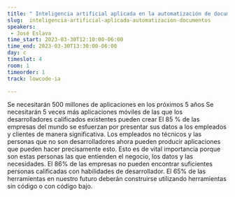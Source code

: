 ```yaml
---
title: " Inteligencia artificial aplicada en la automatización de documentos"
slug:  inteligencia-artificial-aplicada-automatizacion-documentos
speakers:
 - José Eslava
time_start: 2023-03-30T12:10:00-06:00
time_end: 2023-03-30T13:30:00-06:00
day: c
timeslot: 4
room: 1
timeorder: 1
track: lowcode-ia

---
```


Se necesitarán 500 millones de aplicaciones en los próximos 5 años
Se necesitarán 5 veces más aplicaciones móviles de las que los desarrolladores calificados existentes pueden crear
El 85 % de las empresas del mundo se esfuerzan por presentar sus datos a los empleados y clientes de manera significativa. Los empleados no técnicos y las personas que no son desarrolladores ahora pueden producir aplicaciones que pueden hacer precisamente esto. Esto es de vital importancia porque son estas personas las que entienden el negocio, los datos y las necesidades.
El 86% de las empresas no pueden encontrar suficientes personas calificadas con habilidades de desarrollador.
El 65% de las herramientas en nuestro futuro deberán construirse utilizando herramientas sin código o con código bajo.